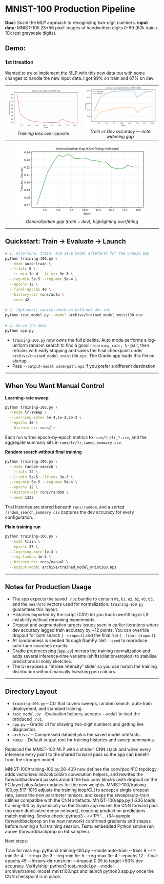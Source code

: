 # MNIST-100 Production Pipeline

**Goal**: Scale the MLP approach to recognizing two-digit numbers.
**input data:** MNIST-100 28*56 pixel images of handwritten digits 0-99 (60k train / 10k test grayscale digits).


## Demo: 





### 1st itreation
Wanted to try to implement the MLP with this new data but with some changes to handle the new input data. I got 99% on train and 87% on dev.


<table>
  <tr>
    <td align="center">
      <img src="assets/loss_curve.png" alt="Loss curve" width="420"/><br/>
      <em>Training loss over epochs</em>
    </td>
    <td align="center">
      <img src="assets/accuracy_curves.png" alt="Accuracy curves" width="420"/><br/>
      <em>Train vs Dev accuracy — note widening gap</em>
    </td>
  </tr>
  
</table>

<p align="center">
  <img src="assets/generalization_gap.png" alt="Generalization gap" width="420"/><br/>
  <em>Generalization gap (train − dev), highlighting overfitting</em>
</p>


---

## Quickstart: Train → Evaluate → Launch

```bash
# 1. Auto-tune, train, and save model artefacts for the Gradio app
python training-100.py \
  --mode auto-train \
  --trials 8 \
  --lr-min 1e-4 --lr-max 3e-3 \
  --reg-min 5e-5 --reg-max 5e-4 \
  --epochs 12 \
  --final-epochs 40 \
  --history-dir runs/auto \
  --seed 42

# 2. (Optional) sanity-check on held-out dev set
python test_model.py --model archive/trained_model_mnist100.npz

# 3. Serve the demo
python app.py
```

- `training-100.py` now owns the full pipeline. Auto mode performs a log-uniform random search to find a good `(learning_rate, λ)` pair, then retrains with early stopping and saves the final checkpoint under `archive/trained_model_mnist100.npz`. The Gradio app loads this file on startup.
- Pass `--output-model some/path.npz` if you prefer a different destination.

---

## When You Want Manual Control

**Learning-rate sweep**

```bash
python training-100.py \
  --mode lr-sweep \
  --learning-rates 5e-4,1e-3,2e-3 \
  --epochs 10 \
  --history-dir runs/lr
```

Each run writes epoch-by-epoch metrics to `runs/lr/lr_*.csv`, and the aggregate summary sits in `runs/lr/lr_sweep_summary.csv`.

**Random search without final training**

```bash
python training-100.py \
  --mode random-search \
  --trials 12 \
  --lr-min 5e-5 --lr-max 3e-3 \
  --reg-min 5e-5 --reg-max 5e-4 \
  --epochs 12 \
  --history-dir runs/random \
  --seed 1337
```

Trial histories are stored beneath `runs/random`, and a sorted `random_search_summary.csv` captures the dev accuracy for every configuration.

**Plain training run**

```bash
python training-100.py \
  --mode train \
  --epochs 35 \
  --learning-rate 1e-3 \
  --reg-lambda 1e-4 \
  --history-dir runs/manual \
  --output-model archive/trained_model_mnist100.npz
```

---

## Notes for Production Usage

- The app expects the saved `.npz` bundle to contain `W1`, `b1`, `W2`, `b2`, `W3`, `b3`, and the `mean`/`std` vectors used for normalization. `training-100.py` guarantees this layout.
- Histories exported by the script (CSV) let you track overfitting or LR instability without rerunning experiments.
- Dropout and augmentation targets issues seen in earlier iterations where dev accuracy lagged train accuracy by ~12 points. You can override dropout for both search (`--dropout`) and the final run (`--final-dropout`).
- All randomness is seeded through NumPy. Set `--seed` to reproduce auto-tune searches exactly.
- Gradio preprocessing (`app.py`) mirrors the training normalization and adds several inference-time variants (shifts/dilation/erosion) to stabilise predictions in noisy sketches.
- The UI exposes a “Stroke Intensity” slider so you can match the training distribution without manually tweaking pen colours.

---

## Directory Layout

- `training-100.py` – CLI that covers sweeps, random search, auto-train deployment, and standard training.
- `test_model.py` – Evaluation helpers; accepts `--model` to load the produced `.npz`.
- `app.py` – Gradio UI for drawing two-digit numbers and getting live diagnostics.
- `archive/` – Compressed dataset plus the saved model artefacts.
- `runs/` – Default output root for training histories and sweep summaries.

Replaced the MNIST-100 MLP with a stride‑1 CNN stack and wired every inference entry point to the shared forward pass so the app can benefit from the stronger model.

MNIST-100/training-100.py:28-433 now defines the conv/pool/FC topology, adds vectorised im2col/col2im convolution helpers, and rewrites the forward/backward passes around the two conv blocks (with dropout on the FC layer) plus Adam updates for the new weights.
MNIST-100/training-100.py:517-1016 adjusts the training loop/CLI to accept a single dropout rate, saves the new parameter tensors, and keeps the sweep/auto-train utilities compatible with the CNN artefacts.
MNIST-100/app.py:1-236 loads training-100.py dynamically so the Gradio app reuses the CNN forward pass (no more duplicated dense network), ensuring production predictions match training.
Smoke check: python3 - <<'PY' ... (64-sample forward/backprop on the new network) confirmed gradients and shapes before running a full training session.
Tests: embedded Python smoke run above (forward/backprop on 64 samples).

Next steps:

Train for real: e.g. python3 training-100.py --mode auto-train --trials 8 --lr-min 3e-4 --lr-max 2e-3 --reg-min 5e-5 --reg-max 3e-4 --epochs 12 --final-epochs 45 --history-dir runs/cnn --dropout 0.35 to target >90% dev accuracy.
Verify/ship: python3 test_model.py --model archive/trained_model_mnist100.npz and launch python3 app.py once the CNN checkpoint is in place.

